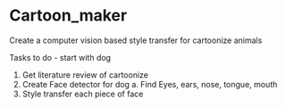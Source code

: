 # Cartoon_maker
Create a computer vision based style transfer for cartoonize animals

Tasks to do - start with dog
1. Get literature review of cartoonize
1. Create Face detector for dog 
  a. Find Eyes, ears, nose, tongue, mouth
2. Style transfer each piece of face
